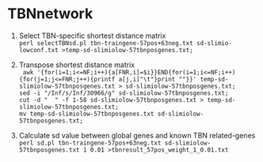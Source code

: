 # TBNnetwork

1. Select TBN-specific shortest distance matrix  
```perl selectTBNsd.pl tbn-traingene-57pos+63neg.txt sd-slimio-lowconf.txt >temp-sd-slimiolow-57tbnposgenes.txt;```

2. Transpose shortest distance matrix  
``` awk '{for(i=1;i<=NF;i++){a[FNR,i]=$i}}END{for(i=1;i<=NF;i++){for(j=1;j<=FNR;j++){printf a[j,i]"\t"}print ""}}' temp-sd-slimiolow-57tbnposgenes.txt > sd-slimiolow-57tbnposgenes.txt;```  
```sed -i "/Inf/s/Inf/30966/g" sd-slimiolow-57tbnposgenes.txt;```  
```cut -d "  " -f 1-58 sd-slimiolow-57tbnposgenes.txt > temp-sd-slimiolow-57tbnposgenes.txt;```  
```mv temp-sd-slimiolow-57tbnposgenes.txt sd-slimiolow-57tbnposgenes.txt;```

3. Calculate sd value between global genes and known TBN related-genes  
```perl sd.pl tbn-traingene-57pos+63neg.txt sd-slimiolow-57tbnposgenes.txt 1 0.01 >tbnresult_57pos_weight_1_0.01.txt```
